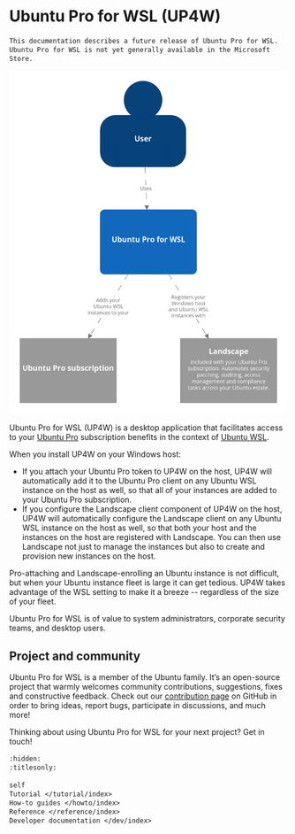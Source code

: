 # Ubuntu Pro for WSL (UP4W)
```{warning}
This documentation describes a future release of Ubuntu Pro for WSL. Ubuntu Pro for WSL is not yet generally available in the Microsoft Store.
```

![System Landscape](./assets/up4w-systemlandscape.png)


Ubuntu Pro for WSL (UP4W) is a desktop application that facilitates access to your [Ubuntu Pro]( https://ubuntu.com/pro) subscription benefits in the context of [Ubuntu WSL](https://canonical-ubuntu-wsl.readthedocs-hosted.com/en/latest/).

When you install UP4W on your Windows host:

- If you attach your Ubuntu Pro token to UP4W on the host, UP4W will automatically add it to the Ubuntu Pro client on any Ubuntu WSL instance on the host as well, so that all of your instances are added to your Ubuntu Pro subscription.
- If you configure the Landscape client component of UP4W on the host, UP4W will automatically configure the Landscape client on any Ubuntu WSL instance on the host as well, so that both your host and the instances on the host are registered with Landscape. You can then use Landscape not just to manage the instances but also to create and provision new instances on the host.

Pro-attaching and Landscape-enrolling an Ubuntu instance is not difficult, but when your Ubuntu instance fleet is large it can get tedious.  UP4W takes advantage of the WSL setting to make it a breeze -- regardless of the size of your fleet.

Ubuntu Pro for WSL is of value to system administrators, corporate security teams, and desktop users.

## Project and community

Ubuntu Pro for WSL is a member of the Ubuntu family. It’s an open-source project that warmly welcomes community contributions, suggestions, fixes and constructive feedback. Check out our [contribution page](https://github.com/canonical/ubuntu-pro-for-wsl/blob/main/CONTRIBUTING.md) on GitHub in order to bring ideas, report bugs, participate in discussions, and much more!

Thinking about using Ubuntu Pro for WSL for your next project? Get in touch!

```{toctree}
:hidden:
:titlesonly:

self
Tutorial </tutorial/index>
How-to guides </howto/index>
Reference </reference/index>
Developer documentation </dev/index>
```

